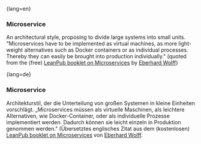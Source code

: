 {lang=en}
### Microservice

An architectural style, proposing to divide large systems into small units.
"Microservices have to be implemented as virtual machines, as more light-weight alternatives such as Docker containers or as individual processes. Thereby they can easily be brought into production individually." (quoted from the (free) [LeanPub booklet on Microservices](https://leanpub.com/microservices-primer) by [Eberhard Wolff](http://microservices-book.com))

{lang=de}
### Microservice

Architekturstil, der die Unterteilung von großen Systemen in kleine
Einheiten vorschlägt. „Microservices müssen als virtuelle Maschinen,
als leichtere Alternativen, wie Docker-Container, oder als
individuelle Prozesse implementiert werden. Dadurch können sie leicht
einzeln in Produktion genommen werden." (Übersetztes englisches Zitat
aus dem (kostenlosen) [LeanPub booklet on
Microservices](https://leanpub.com/microservices-primer)
von [Eberhard
Wolff](http://microservices-book.com/).

